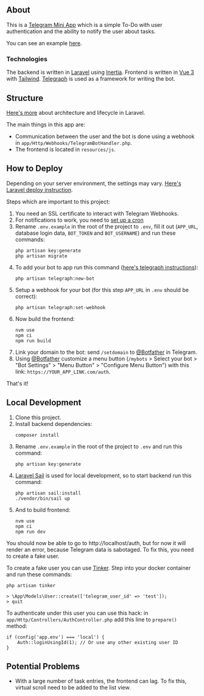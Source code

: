 ## About
This is a [Telegram Mini App](https://core.telegram.org/bots/webapps) which is a simple To-Do with user authentication and the ability to notify the user about tasks. 

You can see an example [here](https://t.me/todoomer_bot).

### Technologies
The backend is written in [Laravel](https://laravel.com/) using [Inertia](https://inertiajs.com/). Frontend is written in [Vue 3](https://vuejs.org/) with [Tailwind](https://tailwindcss.com/). [Telegraph](https://github.com/defstudio/telegraph) is used as a framework for writing the bot.

## Structure
[Here's more](https://laravel.com/docs/10.x/lifecycle) about architecture and lifecycle in Laravel.

The main things in this app are:
- Communication between the user and the bot is done using a webhook in `app/Http/Webhooks/TelegramBotHandler.php`.
- The frontend is located in `resources/js`.

## How to Deploy
Depending on your server environment, the settings may vary. [Here's Laravel deploy instruction](https://laravel.com/docs/10.x/deployment#main-content).

Steps which are important to this project:
1. You need an SSL certificate to interact with Telegram Webhooks.
2. For notifications to work, you need to [set up a cron](https://laravel.com/docs/10.x/scheduling#running-the-scheduler)
3. Rename `.env.example` in the root of the project to `.env`, fill it out (`APP_URL`, database login data, `BOT_TOKEN` and `BOT_USERNAME`) and run these commands:
    ```
    php artisan key:generate
    php artisan migrate
    ```
4. To add your bot to app run this command ([here's telegraph instructions](https://defstudio.github.io/telegraph/quickstart/register-new-bot)):
    ```
    php artisan telegraph:new-bot
    ```
5. Setup a webhook for your bot (for this step `APP_URL` in `.env` should be correct):
    ```
    php artisan telegraph:set-webhook
    ```
6. Now build the frontend:
    ```
    nvm use
    npm ci
    npm run build
    ```
7. Link your domain to the bot: send `/setdomain` to [@Botfather](https://t.me/botfather) in Telegram.
8. Using [@Botfather](https://t.me/botfather) customize a menu button (`/mybots` > Select your bot > "Bot Settings" > "Menu Button" > "Configure Menu Button") with this link: `https://YOUR_APP_LINK.com/auth`.

That's it!

## Local Development
1. Clone this project.
2. Install backend dependencies:
   ```
   composer install
   ```
3. Rename `.env.example` in the root of the project to `.env` and run this command:
   ```
   php artisan key:generate
   ```
4. [Laravel Sail](https://laravel.com/docs/10.x/sail#installing-sail-into-existing-applications) is used for local development, so to start backend run this command:
   ```
   php artisan sail:install
   ./vendor/bin/sail up
   ```
5. And to build frontend:
   ```
   nvm use
   npm ci
   npm run dev
   ```

You should now be able to go to http://localhost/auth, but for now it will render an error, because Telegram data is sabotaged. To fix this, you need to create a fake user.

To create a fake user you can use [Tinker](https://laravel.com/docs/10.x/artisan#tinker). Step into your docker container and run these commands:
```
php artisan tinker

> \App\Models\User::create(['telegram_user_id' => 'test']);
> quit
```
To authenticate under this user you can use this hack: in `app/Http/Controllers/AuthController.php` add this line to `prepare()` method:
```
if (config('app.env') === 'local') {
    Auth::loginUsingId(1); // Or use any other existing user ID
}
```

## Potential Problems
- With a large number of task entries, the frontend can lag. To fix this, virtual scroll need to be added to the list view.
